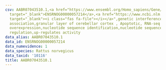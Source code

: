 ```yaml
---
csv: AABR07043510.1,<a href="https://www.ensembl.org/Homo_sapiens/Gene/Summary?db=core;g=ENSRNOG00000057214"
  target="_blank">ENSRNOG00000057214</a>,<a href="https://www.ncbi.nlm.nih.gov/pubmed/30467350"
  target="_blank"><i class="fas fa-file"></i></a>",genetic interference,functional
  association,granular layer of cerebellar cortex , Apoptotic, RNA-seq assay, hsf-1
  overexpression,nucleotide sequence identification,nucleotide sequence identification,transcriptional
  regulation,up-regulates activity
data_alias: AABR07043510.1
data_id: ENSRNOG00000057214
data_numevidence: 1
data_species: Rattus norvegicus
data_taxid: '10116'
title: AABR07043510.1
---
```

